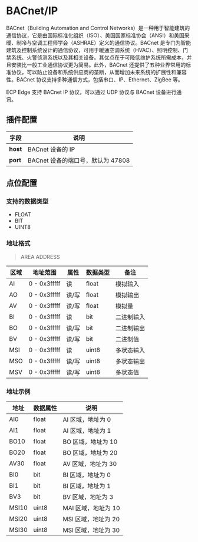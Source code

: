 # BACnet/IP

BACnet（Building Automation and Control Networks）是一种用于智能建筑的通信协议，它是由国际标准化组织（ISO）、美国国家标准协会（ANSI）和美国采暖、制冷与空调工程师学会（ASHRAE）定义的通信协议。BACnet 是专门为智能建筑及控制系统设计的通信协议，可用于暖通空调系统（HVAC）、照明控制、门禁系统、火警侦测系统以及其相关设备。其优点在于可降低维护系统所需成本，并且安装比一般工业通信协议更为简易。此外，BACnet 还提供了五种业界常用的标准协议，可以防止设备和系统供应商的垄断，从而增加未来系统的扩展性和兼容性。BACnet 协议支持多种通信方式，包括串口、IP、Ethernet、ZigBee 等。

ECP Edge 支持 BACnet IP 协议，可以通过 UDP 协议与 BACnet 设备进行通讯。


## 插件配置

| 字段      | 说明                            |
|--------- | ------------------------------ |
| **host** | BACnet 设备的 IP                |
| **port** | BACnet 设备的端口号，默认为 47808 |

## 点位配置

### 支持的数据类型

* FLOAT
* BIT
* UINT8


### 地址格式

> <span>AREA ADDRESS</span>

| 区域  | 地址范围      | 属性    | 数据类型 |  备注        |
| ---- | ------------ | ------ | ------- | ----------- |
| AI   | 0 - 0x3fffff | 读     | float   | 模拟输入      |
| AO   | 0 - 0x3fffff | 读/写  | float   | 模拟输出      |
| AV   | 0 - 0x3fffff | 读/写  | float   | 模拟量        |
| BI   | 0 - 0x3fffff | 读     | bit     | 二进制输入     |
| BO   | 0 - 0x3fffff | 读/写  | bit      | 二进制输出    |
| BV   | 0 - 0x3fffff | 读/写  | bit      | 二进制值      |
| MSI  | 0 - 0x3fffff | 读     | uint8      | 多状态输入    |
| MSO  | 0 - 0x3fffff | 读/写  | uint8      | 多状态输出    |
| MSV  | 0 - 0x3fffff | 读/写  | uint8      | 多状态值     |

### 地址示例

| 地址    | 数据属性 | 说明              |
| ------ | ------- | ---------------- |
| AI0    | float   | AI 区域，地址为 0  |
| AI1    | float   | AI 区域，地址为 1  |
| BO10   | float   | BO 区域，地址为 10 |
| BO20   | float   | BO 区域，地址为 20 |
| AV30   | float   | AV 区域，地址为 30 |
| BI0    | bit     | BI 区域，地址为 0  |
| BI1    | bit     | BI 区域，地址为 1  |
| BV3    | bit     | BV 区域，地址为 3  |
| MSI10  | uint8     | MAI 区域，地址为 10 |
| MSI20  | uint8     | MSI 区域，地址为 20 |
| MSI30  | uint8     | MSI 区域，地址为 30 |